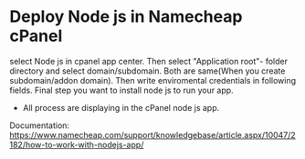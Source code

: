 # Deploy Node js in Namecheap cPanel

select Node js in cpanel app center. Then select "Application root"- folder directory and select domain/subdomain. Both are same(When you create subdomain/addon domain).
Then write enviromental credentials in following fields. 
Final step you want to install node js to run your app.

* All process are displaying in the cPanel node js app.

Documentation: https://www.namecheap.com/support/knowledgebase/article.aspx/10047/2182/how-to-work-with-nodejs-app/